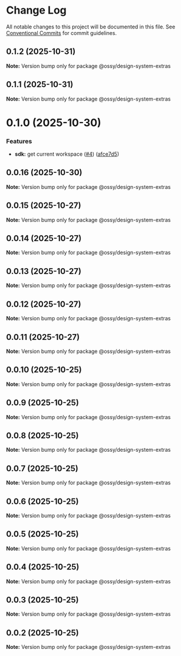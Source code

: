 # Change Log

All notable changes to this project will be documented in this file.
See [Conventional Commits](https://conventionalcommits.org) for commit guidelines.

## 0.1.2 (2025-10-31)

**Note:** Version bump only for package @ossy/design-system-extras





## 0.1.1 (2025-10-31)

**Note:** Version bump only for package @ossy/design-system-extras





# 0.1.0 (2025-10-30)


### Features

* **sdk:** get current workspace ([#4](https://github.com/ossy-se/packages/issues/4)) ([afce7d5](https://github.com/ossy-se/packages/commit/afce7d5787af42691f62c9eba672ea1be000e19e))





## 0.0.16 (2025-10-30)

**Note:** Version bump only for package @ossy/design-system-extras





## 0.0.15 (2025-10-27)

**Note:** Version bump only for package @ossy/design-system-extras





## 0.0.14 (2025-10-27)

**Note:** Version bump only for package @ossy/design-system-extras





## 0.0.13 (2025-10-27)

**Note:** Version bump only for package @ossy/design-system-extras





## 0.0.12 (2025-10-27)

**Note:** Version bump only for package @ossy/design-system-extras





## 0.0.11 (2025-10-27)

**Note:** Version bump only for package @ossy/design-system-extras





## 0.0.10 (2025-10-25)

**Note:** Version bump only for package @ossy/design-system-extras





## 0.0.9 (2025-10-25)

**Note:** Version bump only for package @ossy/design-system-extras





## 0.0.8 (2025-10-25)

**Note:** Version bump only for package @ossy/design-system-extras





## 0.0.7 (2025-10-25)

**Note:** Version bump only for package @ossy/design-system-extras





## 0.0.6 (2025-10-25)

**Note:** Version bump only for package @ossy/design-system-extras





## 0.0.5 (2025-10-25)

**Note:** Version bump only for package @ossy/design-system-extras





## 0.0.4 (2025-10-25)

**Note:** Version bump only for package @ossy/design-system-extras





## 0.0.3 (2025-10-25)

**Note:** Version bump only for package @ossy/design-system-extras





## 0.0.2 (2025-10-25)

**Note:** Version bump only for package @ossy/design-system-extras
